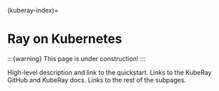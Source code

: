 (kuberay-index)=

# Ray on Kubernetes

:::{warning}
This page is under construction!
:::

High-level description and link to the quickstart.
Links to the KubeRay GitHub and KubeRay docs.
Links to the rest of the subpages.
